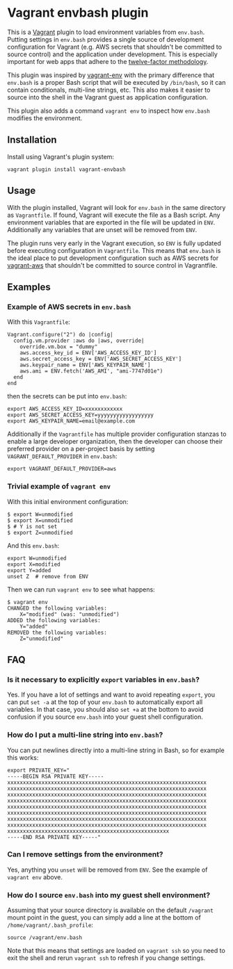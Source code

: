 # Vagrant envbash plugin

This is a [Vagrant](http://www.vagrantup.com) plugin to load environment
variables from `env.bash`. Putting settings in `env.bash` provides a single
source of development configuration for Vagrant (e.g. AWS secrets that shouldn't
be committed to source control) and the application under development. This is
especially important for web apps that adhere to the
[twelve-factor methodology](http://12factor.net/).

This plugin was inspired by [vagrant-env](https://github.com/gosuri/vagrant-env)
with the primary difference that `env.bash` is a proper Bash script that will be
executed by `/bin/bash`, so it can contain conditionals, multi-line strings,
etc. This also makes it easier to source into the shell in the Vagrant guest as
application configuration.

This plugin also adds a command `vagrant env` to inspect how `env.bash` modifies
the environment.

## Installation

Install using Vagrant's plugin system:

```
vagrant plugin install vagrant-envbash
```

## Usage

With the plugin installed, Vagrant will look for `env.bash` in the same
directory as `Vagrantfile`. If found, Vagrant will execute the file as a Bash
script. Any environment variables that are exported in the file will be updated
in `ENV`. Additionally any variables that are unset will be removed from `ENV`.

The plugin runs very early in the Vagrant execution, so `ENV` is fully updated
before executing configuration in `Vagrantfile`. This means that `env.bash` is
the ideal place to put development configuration such as AWS secrets for
[vagrant-aws](https://github.com/mitchellh/vagrant-aws) that shouldn't be
committed to source control in Vagrantfile.

## Examples

### Example of AWS secrets in `env.bash`

With this `Vagrantfile`:

```
Vagrant.configure("2") do |config|
  config.vm.provider :aws do |aws, override|
    override.vm.box = "dummy"
    aws.access_key_id = ENV['AWS_ACCESS_KEY_ID']
    aws.secret_access_key = ENV['AWS_SECRET_ACCESS_KEY']
    aws.keypair_name = ENV['AWS_KEYPAIR_NAME']
    aws.ami = ENV.fetch('AWS_AMI', "ami-7747d01e")
  end
end
```

then the secrets can be put into `env.bash`:

```
export AWS_ACCESS_KEY_ID=xxxxxxxxxxxx
export AWS_SECRET_ACCESS_KEY=yyyyyyyyyyyyyyyyyy
export AWS_KEYPAIR_NAME=email@example.com
```

Additionally if the `Vagrantfile` has multiple provider configuration stanzas to
enable a large developer organization, then the developer can choose their
preferred provider on a per-project basis by setting `VAGRANT_DEFAULT_PROVIDER`
in `env.bash`:

```
export VAGRANT_DEFAULT_PROVIDER=aws
```

### Trivial example of `vagrant env`

With this initial environment configuration:

```
$ export W=unmodified
$ export X=unmodified
$ # Y is not set
$ export Z=unmodified
```

And this `env.bash`:

```
export W=unmodified
export X=modified
export Y=added
unset Z  # remove from ENV
```

Then we can run `vagrant env` to see what happens:

```
$ vagrant env
CHANGED the following variables:
    X="modified" (was: "unmodified")
ADDED the following variables:
    Y="added"
REMOVED the following variables:
    Z="unmodified"
```

## FAQ

### Is it necessary to explicitly `export` variables in `env.bash`?

Yes. If you have a lot of settings and want to avoid repeating `export`, you can
put `set -a` at the top of your `env.bash` to automatically export all
variables. In that case, you should also `set +a` at the bottom to avoid
confusion if you source `env.bash` into your guest shell configuration.

### How do I put a multi-line string into `env.bash`?

You can put newlines directly into a multi-line string in Bash, so for example
this works:

```
export PRIVATE_KEY="
-----BEGIN RSA PRIVATE KEY-----
xxxxxxxxxxxxxxxxxxxxxxxxxxxxxxxxxxxxxxxxxxxxxxxxxxxxxxxxxxxxxxxx
xxxxxxxxxxxxxxxxxxxxxxxxxxxxxxxxxxxxxxxxxxxxxxxxxxxxxxxxxxxxxxxx
xxxxxxxxxxxxxxxxxxxxxxxxxxxxxxxxxxxxxxxxxxxxxxxxxxxxxxxxxxxxxxxx
xxxxxxxxxxxxxxxxxxxxxxxxxxxxxxxxxxxxxxxxxxxxxxxxxxxxxxxxxxxxxxxx
xxxxxxxxxxxxxxxxxxxxxxxxxxxxxxxxxxxxxxxxxxxxxxxxxxxxxxxxxxxxxxxx
xxxxxxxxxxxxxxxxxxxxxxxxxxxxxxxxxxxxxxxxxxxxxxxxxxxxxxxxxxxxxxxx
xxxxxxxxxxxxxxxxxxxxxxxxxxxxxxxxxxxxxxxxxxxxxxxxxxxxxxxxxxxxxxxx
xxxxxxxxxxxxxxxxxxxxxxxxxxxxxxxxxxxxxxxxxxxxxxxxxxxxxxxxxxxxxxxx
xxxxxxxxxxxxxxxxxxxxxxxxxxxxxxxxxxxxxxxxxxxxxxxxxxxx
-----END RSA PRIVATE KEY-----"
```

### Can I remove settings from the environment?

Yes, anything you `unset` will be removed from `ENV`. See the example of
`vagrant env` above.

### How do I source `env.bash` into my guest shell environment?

Assuming that your source directory is available on the default `/vagrant` mount
point in the guest, you can simply add a line at the bottom of
`/home/vagrant/.bash_profile`:

```
source /vagrant/env.bash
```

Note that this means that settings are loaded on `vagrant ssh` so you need to
exit the shell and rerun `vagrant ssh` to refresh if you change settings.
